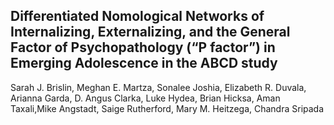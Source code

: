 ## Differentiated Nomological Networks of Internalizing, Externalizing, and the General Factor of Psychopathology (“P factor”) in Emerging Adolescence in the ABCD study

Sarah J. Brislin, Meghan E. Martza, Sonalee Joshia, Elizabeth R. Duvala, Arianna Garda, D. Angus Clarka, Luke Hydea, Brian Hicksa, 
Aman Taxali,Mike Angstadt, Saige Rutherford, Mary M. Heitzega, Chandra Sripada
